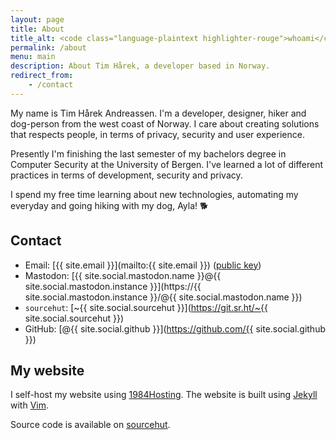 ```yaml
---
layout: page
title: About
title_alt: <code class="language-plaintext highlighter-rouge">whoami</code>
permalink: /about
menu: main
description: About Tim Hårek, a developer based in Norway.
redirect_from:
    - /contact
---
```


My name is Tim Hårek Andreassen. I'm a developer, designer, hiker and dog-person from the west coast of Norway. I care about creating solutions that respects people, in terms of privacy, security and user experience.

Presently I'm finishing the last semester of my bachelors degree in Computer Security at the University of Bergen. I've learned a lot of different practices in terms of development, security and privacy.

I spend my free time learning about new technologies, automating my everyday and going hiking with my dog, Ayla! 🐕

## Contact
- Email: [{{ site.email }}](mailto:{{ site.email }}) ([public key](/key))
- Mastodon: [{{ site.social.mastodon.name }}@{{ site.social.mastodon.instance }}](https://{{ site.social.mastodon.instance }}/@{{ site.social.mastodon.name }})
- `sourcehut`: [~{{ site.social.sourcehut }}](https://git.sr.ht/~{{ site.social.sourcehut }})
- GitHub: [@{{ site.social.github }}](https://github.com/{{ site.social.github }})

## My website

I self-host my website using [1984Hosting](https://1984hosting.com). The website is built using [Jekyll](https://jekyllrb.com) with [Vim](https://www.vim.org/). 

Source code is available on [sourcehut](https://git.sr.ht/~timharek/timharek.no).
